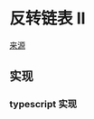 # 反转链表 II
[来源](https://leetcode.cn/problems/reverse-linked-list-ii/)

## 实现

### typescript 实现
```typescript

```
